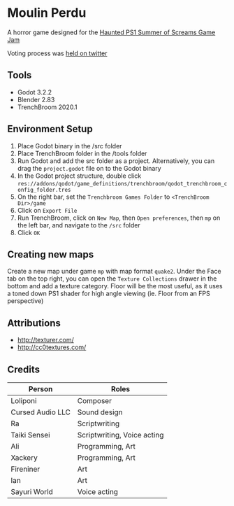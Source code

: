 # Moulin Perdu

A horror game designed for the [Haunted PS1 Summer of Screams Game Jam](https://itch.io/jam/haunted-ps1-summer-spooks)

Voting process was [held on twitter](https://twitter.com/HauntedPs1)

## Tools

* Godot 3.2.2 
* Blender 2.83
* TrenchBroom 2020.1

## Environment Setup

1. Place Godot binary in the /src folder
2. Place TrenchBroom folder in the /tools folder
3. Run Godot and add the src folder as a project. Alternatively, you can drag the `project.godot` file on to the Godot binary
4. In the Godot project structure, double click `res://addons/qodot/game_definitions/trenchbroom/qodot_trenchbroom_config_folder.tres`
5. On the right bar, set the `Trenchbroom Games Folder` to `<TrenchBroom Dir>/game`
6. Click on `Export File`
7. Run TrenchBroom, click on `New Map`, then `Open preferences`, then `mp` on the left bar, and navigate to the `/src` folder
8. Click `OK`

## Creating new maps

Create a new map under game `mp` with map format `quake2`.  Under the Face tab on the top right, you can open the `Texture Collections` drawer in the bottom and add a texture category.  Floor will be the most useful, as it uses a toned down PS1 shader for high angle viewing (ie. Floor from an FPS perspective)


## Attributions

* http://texturer.com/
* http://cc0textures.com/

## Credits

| Person    | Roles     |
|--------------------|-----------------------------|
| Loliponi           | Composer                    |
| Cursed Audio LLC   | Sound design                |
| Ra                 | Scriptwriting               |
| Taiki Sensei       | Scriptwriting, Voice acting |
| Ali                | Programming, Art            |
| Xackery            | Programming, Art            |
| Fireniner          | Art                         |
| Ian                | Art                         |
| Sayuri World       | Voice acting                |